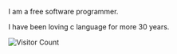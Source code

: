 I am a free software programmer.

I have been loving c language for more 30 years. 

![Visitor Count](https://profile-counter.glitch.me/ab25cq/count.svg)

